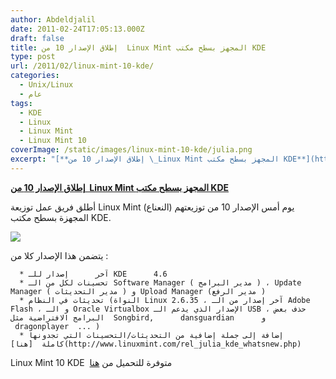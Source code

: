 ```yaml
---
author: Abdeldjalil
date: 2011-02-24T17:05:13.000Z
draft: false
title: إطلاق الإصدار 10 من  Linux Mint المجهز بسطح مكتب KDE
type: post
url: /2011/02/linux-mint-10-kde/
categories:
  - Unix/Linux
  - عام
tags:
  - KDE
  - Linux
  - Linux Mint
  - Linux Mint 10
coverImage: /static/images/linux-mint-10-kde/julia.png
excerpt: "[**إطلاق الإصدار 10 من \_Linux Mint المجهز بسطح مكتب KDE**](https://www.it-scoop.com/2011/02/linux-mint-10-kde/)\n\nأطلق فريق عمل توزيعة Linux Mint (النعناع) يوم أمس الإصدار 10 من توزيعتهم المجهزة بسطح مكتب KDE.\n\n\n\nيتضمن هذا الإصدار كلا من :\n\n~~~\n  * آخر      إصدار"
---
```

[**إطلاق الإصدار 10 من  Linux Mint المجهز بسطح مكتب KDE**](https://www.it-scoop.com/2011/02/linux-mint-10-kde/)

أطلق فريق عمل توزيعة Linux Mint (النعناع) يوم أمس الإصدار 10 من توزيعتهم المجهزة بسطح مكتب KDE.

![](/static/images/linux-mint-10-kde/julia.png)

يتضمن هذا الإصدار كلا من :

~~~
  * آخر      إصدار للـ KDE      4.6
  * تحسينات لكل من الـ Software Manager ( مدير البرامج ) ، Update Manager ( مدير التحديثات ) و Upload Manager (مدير الرفع )
  * تحديثات في النظام (النواة Linux 2.6.35 ، آخر إصدار من الـ Adobe Flash ، و الـ Oracle Virtualbox الإصدار الذي يدعم الـ USB ، حذف بعض البرامج الافتراضية مثل  Songbird,      dansguardian      و  dragonplayer  ... )
  * إضافة إلى جملة إضافية من التحديثات/التحسينات التي تجدونها كاملة  [هنا](http://www.linuxmint.com/rel_julia_kde_whatsnew.php)
~~~

Linux Mint 10 KDE  متوفرة للتحميل من [هنا](http://www.linuxmint.com/download.php)
